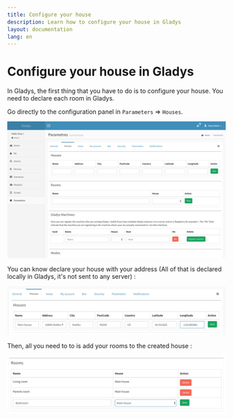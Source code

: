 ```yaml
---
title: Configure your house
description: Learn how to configure your house in Gladys
layout: documentation
lang: en
---
```


# Configure your house in Gladys

In Gladys, the first thing that you have to do is to configure your house. You need to declare each room in Gladys.

Go directly to the configuration panel in `Parameters` => `Houses`. 

<img alt="Gladys house" src="/assets/images/documentation/configure-house/house-1.png" class="img-responsive"/>

You can know declare your house with your address (All of that is declared locally in Gladys, it's not sent to any server) :

<img alt="Gladys house" src="/assets/images/documentation/configure-house/house-2.png" class="img-responsive"/>

Then, all you need to to is add your rooms to the created house : 

<img alt="Gladys house" src="/assets/images/documentation/configure-house/house-3.png" class="img-responsive"/>